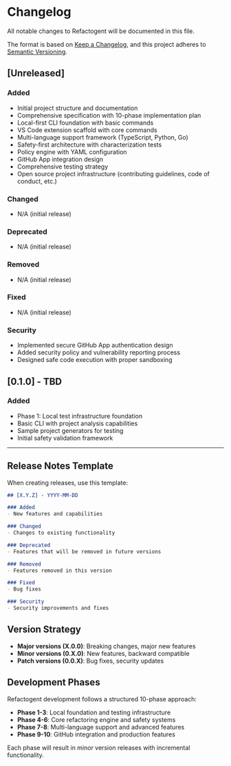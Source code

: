 # Changelog

All notable changes to Refactogent will be documented in this file.

The format is based on [Keep a Changelog](https://keepachangelog.com/en/1.0.0/),
and this project adheres to [Semantic Versioning](https://semver.org/spec/v2.0.0.html).

## [Unreleased]

### Added
- Initial project structure and documentation
- Comprehensive specification with 10-phase implementation plan
- Local-first CLI foundation with basic commands
- VS Code extension scaffold with core commands
- Multi-language support framework (TypeScript, Python, Go)
- Safety-first architecture with characterization tests
- Policy engine with YAML configuration
- GitHub App integration design
- Comprehensive testing strategy
- Open source project infrastructure (contributing guidelines, code of conduct, etc.)

### Changed
- N/A (initial release)

### Deprecated
- N/A (initial release)

### Removed
- N/A (initial release)

### Fixed
- N/A (initial release)

### Security
- Implemented secure GitHub App authentication design
- Added security policy and vulnerability reporting process
- Designed safe code execution with proper sandboxing

## [0.1.0] - TBD

### Added
- Phase 1: Local test infrastructure foundation
- Basic CLI with project analysis capabilities
- Sample project generators for testing
- Initial safety validation framework

---

## Release Notes Template

When creating releases, use this template:

```markdown
## [X.Y.Z] - YYYY-MM-DD

### Added
- New features and capabilities

### Changed
- Changes to existing functionality

### Deprecated
- Features that will be removed in future versions

### Removed
- Features removed in this version

### Fixed
- Bug fixes

### Security
- Security improvements and fixes
```

## Version Strategy

- **Major versions (X.0.0)**: Breaking changes, major new features
- **Minor versions (0.X.0)**: New features, backward compatible
- **Patch versions (0.0.X)**: Bug fixes, security updates

## Development Phases

Refactogent development follows a structured 10-phase approach:

- **Phase 1-3**: Local foundation and testing infrastructure
- **Phase 4-6**: Core refactoring engine and safety systems  
- **Phase 7-8**: Multi-language support and advanced features
- **Phase 9-10**: GitHub integration and production features

Each phase will result in minor version releases with incremental functionality.